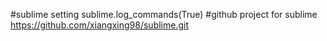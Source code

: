 #sublime setting
sublime.log_commands(True)
#github project for sublime
https://github.com/xiangxing98/sublime.git